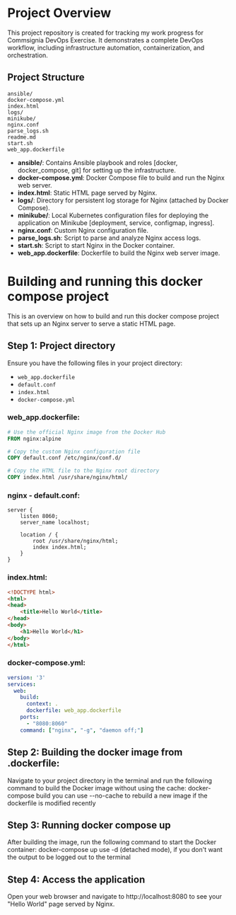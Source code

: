 # Project Overview

This project repository is  created for tracking my work progress for Commsignia DevOps Exercise.
It demonstrates a complete DevOps workflow, including infrastructure automation, containerization, and orchestration.

## Project Structure


```
ansible/
docker-compose.yml
index.html
logs/
minikube/
nginx.conf
parse_logs.sh
readme.md
start.sh
web_app.dockerfile
```
- **ansible/**: Contains Ansible playbook and roles [docker, docker_compose, git] for setting up the infrastructure.
- **docker-compose.yml**: Docker Compose file to build and run the Nginx web server.
- **index.html**: Static HTML page served by Nginx.
- **logs/**: Directory for persistent log storage for Nginx (attached by Docker Compose).
- **minikube/**: Local Kubernetes configuration files for deploying the application on Minikube [deployment, service, configmap, ingress].
- **nginx.conf**: Custom Nginx configuration file.
- **parse_logs.sh**: Script to parse and analyze Nginx access logs.
- **start.sh**: Script to start Nginx in the Docker container.
- **web_app.dockerfile**: Dockerfile to build the Nginx web server image.

# Building and running this docker compose project

This is an overview on how to build and run this docker compose project that sets up an Nginx server to serve a static HTML page.

## Step 1: Project directory

Ensure you have the following files in your project directory:

- `web_app.dockerfile`
- `default.conf`
- `index.html`
- `docker-compose.yml`

### web_app.dockerfile:

```Dockerfile
# Use the official Nginx image from the Docker Hub
FROM nginx:alpine

# Copy the custom Nginx configuration file
COPY default.conf /etc/nginx/conf.d/

# Copy the HTML file to the Nginx root directory
COPY index.html /usr/share/nginx/html/
```
### nginx - default.conf:

```nginx
server {
    listen 8060;
    server_name localhost;

    location / {
        root /usr/share/nginx/html;
        index index.html;
    }
}
```

### index.html:

```html
<!DOCTYPE html>
<html>
<head>
    <title>Hello World</title>
</head>
<body>
    <h1>Hello World</h1>
</body>
</html>
```

### docker-compose.yml:

```yml
version: '3'
services:
  web:
    build:
      context: .
      dockerfile: web_app.dockerfile
    ports:
      - "8080:8060"
    command: ["nginx", "-g", "daemon off;"]
```

## Step 2: Building the docker image from .dockerfile:

Navigate to your project directory in the terminal and run the following command to build the Docker image without using the cache:
docker-compose build
you can use --no-cache to rebuild a new image if the dockerfile is modified recently

## Step 3: Running docker compose up

After building the image, run the following command to start the Docker container:
docker-compose up
use -d (detached mode), if you don't want the output to be logged out to the terminal

## Step 4: Access the application

Open your web browser and navigate to http://localhost:8080 to see your "Hello World" page served by Nginx.
